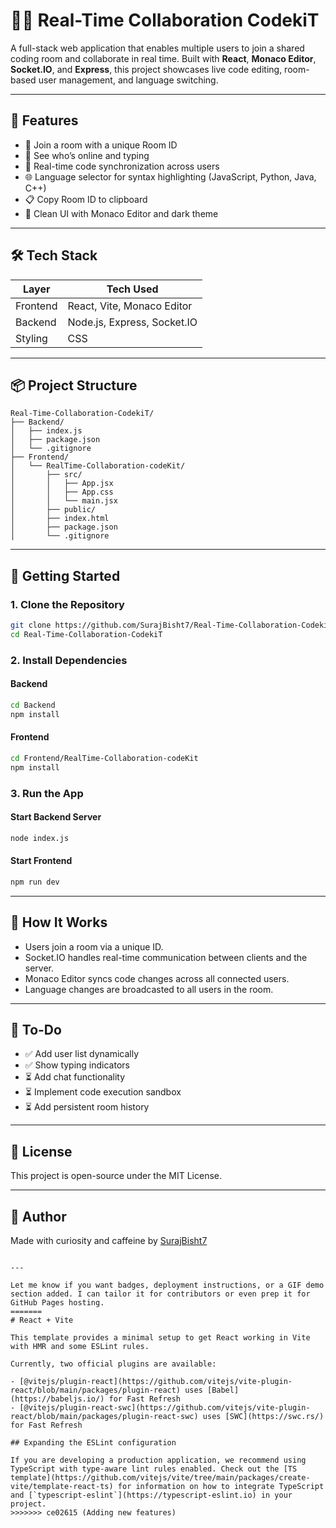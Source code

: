 

# 🧑‍💻 Real-Time Collaboration CodekiT

A full-stack web application that enables multiple users to join a shared coding room and collaborate in real time. Built with **React**, **Monaco Editor**, **Socket.IO**, and **Express**, this project showcases live code editing, room-based user management, and language switching.

---

## 🚀 Features

- 🔗 Join a room with a unique Room ID
- 👥 See who’s online and typing
- 🧠 Real-time code synchronization across users
- 🌐 Language selector for syntax highlighting (JavaScript, Python, Java, C++)
- 📋 Copy Room ID to clipboard
- 🧼 Clean UI with Monaco Editor and dark theme

---

## 🛠️ Tech Stack

| Layer     | Tech Used                     |
|-----------|-------------------------------|
| Frontend  | React, Vite, Monaco Editor    |
| Backend   | Node.js, Express, Socket.IO   |
| Styling   | CSS                           |

---

## 📦 Project Structure

```
Real-Time-Collaboration-CodekiT/
├── Backend/
│   ├── index.js
│   ├── package.json
│   └── .gitignore
├── Frontend/
│   └── RealTime-Collaboration-codeKit/
│       ├── src/
│       │   ├── App.jsx
│       │   ├── App.css
│       │   └── main.jsx
│       ├── public/
│       ├── index.html
│       ├── package.json
│       └── .gitignore
```

---

## 🧪 Getting Started

### 1. Clone the Repository
```bash
git clone https://github.com/SurajBisht7/Real-Time-Collaboration-CodekiT.git
cd Real-Time-Collaboration-CodekiT
```

### 2. Install Dependencies

#### Backend
```bash
cd Backend
npm install
```

#### Frontend
```bash
cd Frontend/RealTime-Collaboration-codeKit
npm install
```

### 3. Run the App

#### Start Backend Server
```bash
node index.js
```

#### Start Frontend
```bash
npm run dev
```

---

## 🧠 How It Works

- Users join a room via a unique ID.
- Socket.IO handles real-time communication between clients and the server.
- Monaco Editor syncs code changes across all connected users.
- Language changes are broadcasted to all users in the room.

---

## 📌 To-Do

- ✅ Add user list dynamically
- ✅ Show typing indicators
- ⏳ Add chat functionality
- ⏳ Implement code execution sandbox
- ⏳ Add persistent room history

---

## 📄 License

This project is open-source under the MIT License.

---

## 🙌 Author

Made with curiosity and caffeine by [SurajBisht7](https://github.com/SurajBisht7)
```

---

Let me know if you want badges, deployment instructions, or a GIF demo section added. I can tailor it for contributors or even prep it for GitHub Pages hosting.
=======
# React + Vite

This template provides a minimal setup to get React working in Vite with HMR and some ESLint rules.

Currently, two official plugins are available:

- [@vitejs/plugin-react](https://github.com/vitejs/vite-plugin-react/blob/main/packages/plugin-react) uses [Babel](https://babeljs.io/) for Fast Refresh
- [@vitejs/plugin-react-swc](https://github.com/vitejs/vite-plugin-react/blob/main/packages/plugin-react-swc) uses [SWC](https://swc.rs/) for Fast Refresh

## Expanding the ESLint configuration

If you are developing a production application, we recommend using TypeScript with type-aware lint rules enabled. Check out the [TS template](https://github.com/vitejs/vite/tree/main/packages/create-vite/template-react-ts) for information on how to integrate TypeScript and [`typescript-eslint`](https://typescript-eslint.io) in your project.
>>>>>>> ce02615 (Adding new features)
